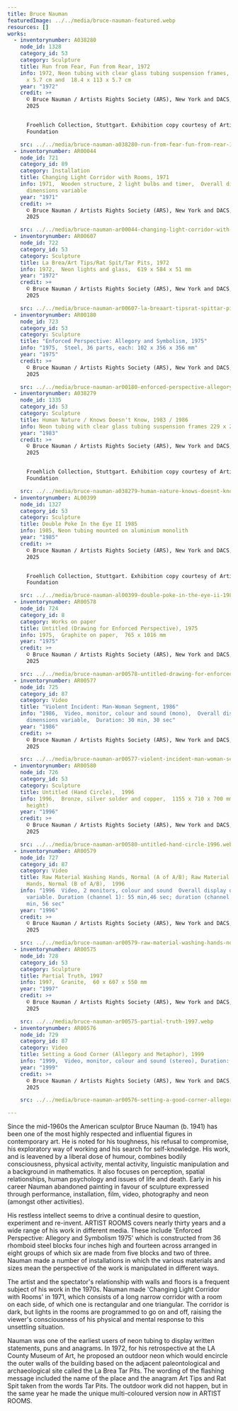 ```yaml
---
title: Bruce Nauman
featuredImage: ../../media/bruce-nauman-featured.webp
resources: []
works:
  - inventorynumber: A038280
    node_id: 1328
    category_id: 53
    category: Sculpture
    title: Run from Fear, Fun from Rear, 1972
    info: 1972, Neon tubing with clear glass tubing suspension frames,  20.3 x 116.8
      x 5.7 cm and  18.4 x 113 x 5.7 cm
    year: "1972"
    credit: >+
      © Bruce Nauman / Artists Rights Society (ARS), New York and DACS, London
      2025


      Froehlich Collection, Stuttgart. Exhibition copy courtesy of Artist Rooms
      Foundation

    src: ../../media/bruce-nauman-a038280-run-from-fear-fun-from-rear-1972.webp
  - inventorynumber: AR00044
    node_id: 721
    category_id: 89
    category: Installation
    title: Changing Light Corridor with Rooms, 1971
    info: 1971,  Wooden structure, 2 light bulbs and timer,  Overall display
      dimensions variable
    year: "1971"
    credit: >+
      © Bruce Nauman / Artists Rights Society (ARS), New York and DACS, London
      2025

    src: ../../media/bruce-nauman-ar00044-changing-light-corridor-with-rooms-1971.webp
  - inventorynumber: AR00607
    node_id: 722
    category_id: 53
    category: Sculpture
    title: La Brea/Art Tips/Rat Spit/Tar Pits, 1972
    info: 1972,  Neon lights and glass,  619 x 584 x 51 mm
    year: "1972"
    credit: >+
      © Bruce Nauman / Artists Rights Society (ARS), New York and DACS, London
      2025

    src: ../../media/bruce-nauman-ar00607-la-breaart-tipsrat-spittar-pits-1972.webp
  - inventorynumber: AR00180
    node_id: 723
    category_id: 53
    category: Sculpture
    title: "Enforced Perspective: Allegory and Symbolism, 1975"
    info: "1975,  Steel, 36 parts, each: 102 x 356 x 356 mm"
    year: "1975"
    credit: >+
      © Bruce Nauman / Artists Rights Society (ARS), New York and DACS, London
      2025

    src: ../../media/bruce-nauman-ar00180-enforced-perspective-allegory-and-symbolism-1975.webp
  - inventorynumber: A038279
    node_id: 1335
    category_id: 53
    category: Sculpture
    title: Human Nature / Knows Doesn't Know, 1983 / 1986
    info: Neon tubing with clear glass tubing suspension frames 229 x 229 x 37 cm
    year: "1983"
    credit: >+
      © Bruce Nauman / Artists Rights Society (ARS), New York and DACS, London
      2025


      Froehlich Collection, Stuttgart. Exhibition copy courtesy of Artist Rooms
      Foundation

    src: ../../media/bruce-nauman-a038279-human-nature-knows-doesnt-know-1983-1986.webp
  - inventorynumber: AL00399
    node_id: 1327
    category_id: 53
    category: Sculpture
    title: Double Poke In the Eye II 1985
    info: 1985, Neon tubing mounted on aluminium monolith
    year: "1985"
    credit: >+
      © Bruce Nauman / Artists Rights Society (ARS), New York and DACS, London
      2025


      Froehlich Collection, Stuttgart. Exhibition copy courtesy of Artist Rooms
      Foundation

    src: ../../media/bruce-nauman-al00399-double-poke-in-the-eye-ii-1985.webp
  - inventorynumber: AR00578
    node_id: 724
    category_id: 8
    category: Works on paper
    title: Untitled (Drawing for Enforced Perspective), 1975
    info: 1975,  Graphite on paper,  765 x 1016 mm
    year: "1975"
    credit: >+
      © Bruce Nauman / Artists Rights Society (ARS), New York and DACS, London
      2025

    src: ../../media/bruce-nauman-ar00578-untitled-drawing-for-enforced-perspective-1975.webp
  - inventorynumber: AR00577
    node_id: 725
    category_id: 87
    category: Video
    title: "Violent Incident: Man-Woman Segment, 1986"
    info: "1986,  Video, monitor, colour and sound (mono),  Overall display
      dimensions variable,  Duration: 30 min, 30 sec"
    year: "1986"
    credit: >+
      © Bruce Nauman / Artists Rights Society (ARS), New York and DACS, London
      2025

    src: ../../media/bruce-nauman-ar00577-violent-incident-man-woman-segment-1986.webp
  - inventorynumber: AR00580
    node_id: 726
    category_id: 53
    category: Sculpture
    title: Untitled (Hand Circle),  1996
    info: 1996,  Bronze, silver solder and copper,  1155 x 710 x 700 mm (variable
      height)
    year: "1996"
    credit: >+
      © Bruce Nauman / Artists Rights Society (ARS), New York and DACS, London
      2025

    src: ../../media/bruce-nauman-ar00580-untitled-hand-circle-1996.webp
  - inventorynumber: AR00579
    node_id: 727
    category_id: 87
    category: Video
    title: Raw Material Washing Hands, Normal (A of A/B); Raw Material Washing
      Hands, Normal (B of A/B),  1996
    info: "1996  Video, 2 monitors, colour and sound  Overall display dimensions
      variable. Duration (channel 1): 55 min,46 sec; duration (channel 2): 55
      min, 56 sec"
    year: "1996"
    credit: >+
      © Bruce Nauman / Artists Rights Society (ARS), New York and DACS, London
      2025

    src: ../../media/bruce-nauman-ar00579-raw-material-washing-hands-normal-a-of-ab-raw-material-washing-hands-normal-b-of-ab-1996.webp
  - inventorynumber: AR00575
    node_id: 728
    category_id: 53
    category: Sculpture
    title: Partial Truth, 1997
    info: 1997,  Granite,  60 x 607 x 550 mm
    year: "1997"
    credit: >+
      © Bruce Nauman / Artists Rights Society (ARS), New York and DACS, London
      2025

    src: ../../media/bruce-nauman-ar00575-partial-truth-1997.webp
  - inventorynumber: AR00576
    node_id: 729
    category_id: 87
    category: Video
    title: Setting a Good Corner (Allegory and Metaphor), 1999
    info: "1999,  Video, monitor, colour and sound (stereo), Duration: 59min, 18sec"
    year: "1999"
    credit: >+
      © Bruce Nauman / Artists Rights Society (ARS), New York and DACS, London
      2025

    src: ../../media/bruce-nauman-ar00576-setting-a-good-corner-allegory-and-metaphor-1999.webp

---
```


Since the mid-1960s the American sculptor Bruce Nauman (b. 1941) has been one of the most highly respected and influential figures in contemporary art. He is noted for his toughness, his refusal to compromise, his exploratory way of working and his search for self-knowledge. His work, and is leavened by a liberal dose of humour, combines bodily consciousness, physical activity, mental activity, linguistic manipulation and a background in mathematics. It also focuses on perception, spatial relationships, human psychology and issues of life and death. Early in his career Nauman abandoned painting in favour of sculpture expressed through performance, installation, film, video, photography and neon (amongst other activities).

His restless intellect seems to drive a continual desire to question, experiment and re-invent. ARTIST ROOMS covers nearly thirty years and a wide range of his work in different media. These include 'Enforced Perspective: Allegory and Symbolism 1975' which is constructed from 36 rhomboid steel blocks four inches high and fourteen across arranged in eight groups of which six are made from five blocks and two of three. Nauman made a number of installations in which the various materials and sizes mean the perspective of the work is manipulated in different ways.

The artist and the spectator's relationship with walls and floors is a frequent subject of his work in the 1970s. Nauman made 'Changing Light Corridor with Rooms' in 1971, which consists of a long narrow corridor with a room on each side, of which one is rectangular and one triangular. The corridor is dark, but lights in the rooms are programmed to go on and off, raising the viewer's consciousness of his physical and mental response to this unsettling situation.

Nauman was one of the earliest users of neon tubing to display written statements, puns and anagrams. In 1972, for his retrospective at the LA County Museum of Art, he proposed an outdoor neon which would encircle the outer walls of the building based on the adjacent paleontological and archaeological site called the La Brea Tar Pits. The wording of the flashing message included the name of the place and the anagram Art Tips and Rat Spit taken from the words Tar Pits. The outdoor work did not happen, but in the same year he made the unique multi-coloured version now in ARTIST ROOMS.